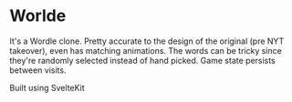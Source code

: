 # Worlde

It's a Wordle clone. Pretty accurate to the design of the original (pre NYT takeover), even has matching animations. The words can be tricky since they're randomly selected instead of hand picked. Game state persists between visits.

Built using SvelteKit

